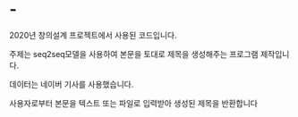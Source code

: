 # -
2020년 창의설계 프로젝트에서 사용된 코드입니다.

주제는 seq2seq모델을 사용하여 본문을 토대로 제목을 생성해주는 프로그램 제작입니다.

데이터는 네이버 기사를 사용했습니다.

사용자로부터 본문을 텍스트 또는 파일로 입력받아 생성된 제목을 반환합니다

